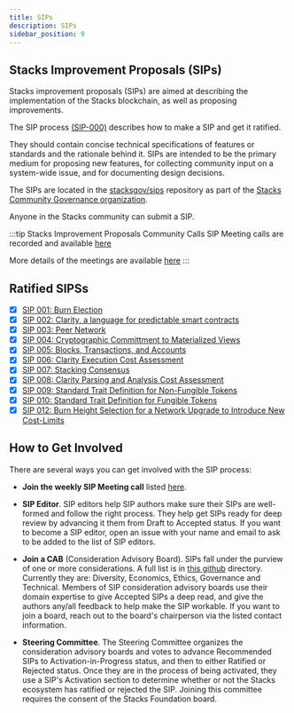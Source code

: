 ```yaml
---
title: SIPs
description: SIPs
sidebar_position: 9
---
```


## Stacks Improvement Proposals (SIPs)

Stacks improvement proposals (SIPs) are aimed at describing the implementation of the Stacks blockchain, as well as proposing improvements.

The SIP process [(SIP-000)](https://github.com/stacksgov/sips/blob/main/sips/sip-000/sip-000-stacks-improvement-proposal-process.md) describes how to make a SIP and get it ratified.

They should contain concise technical specifications of features or standards and the rationale behind it. SIPs are intended to be the primary medium for proposing new features, for collecting community input on a system-wide issue, and for documenting design decisions.

The SIPs are located in the [stacksgov/sips](https://github.com/stacksgov/sips) repository as part of the [Stacks Community Governance organization](https://github.com/stacksgov).

Anyone in the Stacks community can submit a SIP.

:::tip Stacks Improvement Proposals Community Calls
SIP Meeting calls are recorded and available [here](https://www.youtube.com/playlist?list=PLg717Ri_rTnx5kuaWqp3cUAtwQk_yzslT)

More details of the meetings are available [here](https://github.com/stacksgov/sips/issues/19)
:::

## Ratified SIPSs

- [x] [SIP 001: Burn Election](https://github.com/stacksgov/sips/blob/main/sips/sip-001/sip-001-burn-election.md)
- [x] [SIP 002: Clarity, a language for predictable smart contracts](https://github.com/stacksgov/sips/blob/main/sips/sip-002/sip-002-smart-contract-language.md)
- [x] [SIP 003: Peer Network](https://github.com/stacksgov/sips/blob/main/sips/sip-003/sip-003-peer-network.md)
- [x] [SIP 004: Cryptographic Committment to Materialized Views](https://github.com/stacksgov/sips/blob/main/sips/sip-004/sip-004-materialized-view.md)
- [x] [SIP 005: Blocks, Transactions, and Accounts](https://github.com/stacksgov/sips/blob/main/sips/sip-005/sip-005-blocks-and-transactions.md)
- [x] [SIP 006: Clarity Execution Cost Assessment](https://github.com/stacksgov/sips/blob/main/sips/sip-006/sip-006-runtime-cost-assessment.md)
- [x] [SIP 007: Stacking Consensus](https://github.com/stacksgov/sips/blob/main/sips/sip-007/sip-007-stacking-consensus.md)
- [x] [SIP 008: Clarity Parsing and Analysis Cost Assessment](https://github.com/stacksgov/sips/blob/main/sips/sip-008/sip-008-analysis-cost-assessment.md)
- [x] [SIP 009: Standard Trait Definition for Non-Fungible Tokens](https://github.com/stacksgov/sips/blob/main/sips/sip-009/sip-009-nft-standard.md)
- [x] [SIP 010: Standard Trait Definition for Fungible Tokens](https://github.com/stacksgov/sips/blob/main/sips/sip-010/sip-010-fungible-token-standard.md)
- [x] [SIP 012: Burn Height Selection for a Network Upgrade to Introduce New Cost-Limits](https://github.com/stacksgov/sips/blob/main/sips/sip-012/sip-012-cost-limits-network-upgrade.md)

## How to Get Involved

There are several ways you can get involved with the SIP process:

* **Join the weekly SIP Meeting call** listed [here](https://community.stacks.org/events).

* **SIP Editor**.  SIP editors help SIP authors make sure their SIPs are well-formed and follow the right process.  They help get SIPs ready for deep review by advancing it them from Draft to Accepted status.  If you want to become a SIP editor, open an issue with your name and email to ask to be added to the list of SIP editors.

* **Join a CAB** (Consideration Advisory Board). SIPs fall under the purview of one or more considerations.
A full list is in [this github](https://github.com/stacksgov/sips/tree/main/considerations) directory. Currently they are: Diversity, Economics, Ethics, Governance and Technical.
Members of SIP consideration advisory boards use their domain expertise to give Accepted SIPs a deep read, and give the authors any/all feedback to help make the SIP workable. If you want to join a board, reach out to the board's chairperson via the listed contact information.

* **Steering Committee**.  The Steering Committee organizes the consideration advisory boards and votes to advance Recommended SIPs to Activation-in-Progress status, and then to either Ratified or Rejected status.
Once they are in the process of being activated, they use a SIP's Activation section to determine whether or not the Stacks ecosystem has ratified or rejected the SIP. 
Joining this committee requires the consent of the Stacks Foundation board.